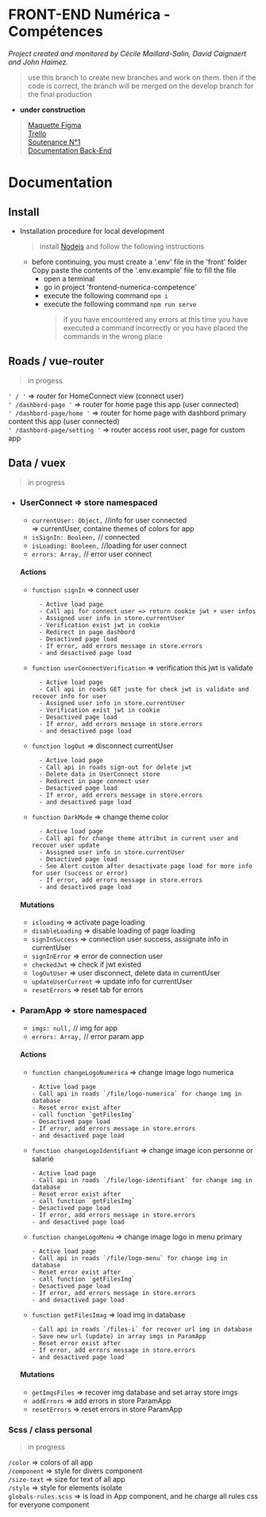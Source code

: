 # FRONT-END Numérica - Compétences

_Project created and monitored by Cécile Maillard-Salin, David Caignaert and John Haimez._

> use this branch to create new branches and work on them.
> then if the code is correct, the branch will be merged on the develop branch for the final production

- **under construction**

> [Maquette Figma](https://www.figma.com/proto/ILECZVkbsHWVSmTIbRFCEF/projet-co-maquette?node-id=547%3A5085&scaling=min-zoom)  
> [Trello](https://trello.com/b/E2KKZtPq/prod-numerica-comp%C3%A9tences)  
> [Soutenance N°1](https://prezi.com/dashboard/next/#/presentations)  
> [Documentation Back-End](https://github.com/j314h/backend-numerica-competences/tree/developp)

# Documentation

## Install

- Installation procedure for local development
  > install [Nodejs](https://nodejs.org/en/)
  > and follow the following instructions
  - before continuing, you must create a '.env' file in the 'front' folder Copy paste the contents of the '.env.example' file to fill the file
    - open a terminal
    - go in project 'frontend-numerica-competence'
    - execute the following command `npm i`
    - execute the following command `npm run serve`
      > if you have encountered any errors at this time you have executed a command incorrectly or you have placed the commands in the wrong place

## Roads / vue-router

> in progess

`' / '` => router for HomeConnect view (connect user)  
`' /dashbord-page '` => router for home page this app (user connected)  
`' /dashbord-page/home '` => router for home page with dashbord primary content this app (user connected)  
`' /dashbord-page/setting '` => router access root user, page for custom app

## Data / vuex

> in progress

- ### UserConnect => store namespaced

  - `currentUser: Object,` //info for user connected  
    => currentUser, containe themes of colors for app
  - `isSignIn: Booleen,` // connected
  - `isLoading: Booleen,` //loading for user connect
  - `errors: Array,` // error user connect

  #### Actions

  - `function signIn` => connect user

          - Active load page
          - Call api for connect user => return cookie jwt + user infos
          - Assigned user info in store.currentUser
          - Verification exist jwt in cookie
          - Redirect in page dashbord
          - Desactived page load
          - If error, add errors message in store.errors
          - and desactived page load

  - `function userConnectVerification` => verification this jwt is validate

          - Active load page
          - Call api in roads GET juste for check jwt is validate and recover info for user
          - Assigned user info in store.currentUser
          - Verification exist jwt in cookie
          - Desactived page load
          - If error, add errors message in store.errors
          - and desactived page load

  - `function logOut` => disconnect currentUser

          - Active load page
          - Call api in roads sign-out for delete jwt
          - Delete data in UserConnect store
          - Redirect in page connect user
          - Desactived page load
          - If error, add errors message in store.errors
          - and desactived page load

  - `function DarkMode` => change theme color

          - Active load page
          - Call api for change theme attribut in current user and recover user update
          - Assigned user info in store.currentUser
          - Desactived page load
          - See Alert custom after desactivate page load for more info for user (success or error)
          - If error, add errors message in store.errors
          - and desactived page load

  #### Mutations

  - `isloading` => activate page loading
  - `disableLoading` => disable loading of page loading
  - `signInSuccess` => connection user success, assignate info in currentUser
  - `signInError` => error de connection user
  - `checkedJwt` => check if jwt existed
  - `logOutUser` => user disconnect, delete data in currentUser
  - `updateUserCurrent` => update info for currentUser
  - `resetErrors` => reset tab for errors

* ### ParamApp => store namespaced

  - `imgs: null,` // img for app
  - `errors: Array,` // error param app

  #### Actions

  - `function changeLogoNumerica` => change image logo numerica

        - Active load page
        - Call api in roads `/file/logo-numerica` for change img in database
        - Reset error exist after
        - call function `getFilesImg`
        - Desactived page load
        - If error, add errors message in store.errors
        - and desactived page load

  - `function changeLogoIdentifiant` => change image icon personne or salarié

        - Active load page
        - Call api in roads `/file/logo-identifiant` for change img in database
        - Reset error exist after
        - call function `getFilesImg`
        - Desactived page load
        - If error, add errors message in store.errors
        - and desactived page load

  - `function changeLogoMenu` => change image logo in menu primary

        - Active load page
        - Call api in roads `/file/logo-menu` for change img in database
        - Reset error exist after
        - call function `getFilesImg`
        - Desactived page load
        - If error, add errors message in store.errors
        - and desactived page load

  - `function getFilesImag` => load img in database

        - Call api in roads `/files-i` for recover url img in database
        - Save new url (update) in array imgs in ParamApp
        - Reset error exist after
        - If error, add errors message in store.errors
        - and desactived page load

  #### Mutations

  - `getImgsFiles` => recover img database and set array store imgs
  - `addErrors` => add errors in store ParamApp
  - `resetErrors` => reset errors in store ParamApp

### Scss / class personal

> in progress

`/color` => colors of all app  
`/component` => style for divers component  
`/size-text` => size for text of all app  
`/style` => style for elements isolate  
`globals-rules.scss` => is load in App component, and he charge all rules css for everyone component
